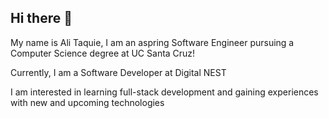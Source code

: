 ## Hi there 👋

My name is Ali Taquie, I am an aspring Software Engineer pursuing a Computer Science degree at UC Santa Cruz!

Currently, I am a Software Developer at Digital NEST

I am interested in learning full-stack development and gaining experiences with new and upcoming technologies 

<!--
**alitaquie/alitaquie** is a ✨ _special_ ✨ repository because its `README.md` (this file) appears on your GitHub profile.

Here are some ideas to get you started:

- 🔭 I’m currently working on ...
- 🌱 I’m currently learning ...
- 👯 I’m looking to collaborate on ...
- 🤔 I’m looking for help with ...
- 💬 Ask me about ...
- 📫 How to reach me: ...
- 😄 Pronouns: ...
- ⚡ Fun fact: ...
-->
